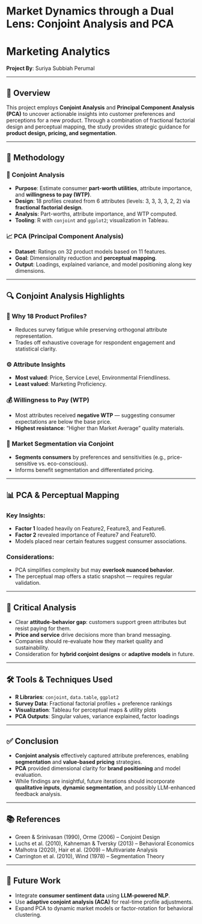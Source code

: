 # Market Dynamics through a Dual Lens: Conjoint Analysis and PCA

# Marketing Analytics  
**Project By**: Suriya Subbiah Perumal  

---

## 📌 Overview

This project employs **Conjoint Analysis** and **Principal Component Analysis (PCA)** to uncover actionable insights into customer preferences and perceptions for a new product. Through a combination of fractional factorial design and perceptual mapping, the study provides strategic guidance for **product design, pricing, and segmentation**.

---

## 🧭 Methodology

### 🧩 Conjoint Analysis
- **Purpose**: Estimate consumer **part-worth utilities**, attribute importance, and **willingness to pay (WTP)**.
- **Design**: 18 profiles created from 6 attributes (levels: 3, 3, 3, 3, 2, 2) via **fractional factorial design**.
- **Analysis**: Part-worths, attribute importance, and WTP computed.
- **Tooling**: R with `conjoint` and `ggplot2`; visualization in Tableau.

### 📈 PCA (Principal Component Analysis)
- **Dataset**: Ratings on 32 product models based on 11 features.
- **Goal**: Dimensionality reduction and **perceptual mapping**.
- **Output**: Loadings, explained variance, and model positioning along key dimensions.

---

## 🔍 Conjoint Analysis Highlights

### 🔢 Why 18 Product Profiles?
- Reduces survey fatigue while preserving orthogonal attribute representation.
- Trades off exhaustive coverage for respondent engagement and statistical clarity.

### ⚙️ Attribute Insights
- **Most valued**: Price, Service Level, Environmental Friendliness.
- **Least valued**: Marketing Proficiency.

### 💰 Willingness to Pay (WTP)
- Most attributes received **negative WTP** — suggesting consumer expectations are below the base price.
- **Highest resistance**: “Higher than Market Average” quality materials.

### 🎯 Market Segmentation via Conjoint
- **Segments consumers** by preferences and sensitivities (e.g., price-sensitive vs. eco-conscious).
- Informs benefit segmentation and differentiated pricing.

---

## 📊 PCA & Perceptual Mapping

### Key Insights:
- **Factor 1** loaded heavily on Feature2, Feature3, and Feature6.
- **Factor 2** revealed importance of Feature7 and Feature10.
- Models placed near certain features suggest consumer associations.

### Considerations:
- PCA simplifies complexity but may **overlook nuanced behavior**.
- The perceptual map offers a static snapshot — requires regular validation.

---

## 🔬 Critical Analysis

- Clear **attitude-behavior gap**: customers support green attributes but resist paying for them.
- **Price and service** drive decisions more than brand messaging.
- Companies should re-evaluate how they market quality and sustainability.
- Consideration for **hybrid conjoint designs** or **adaptive models** in future.

---

## 🛠 Tools & Techniques Used

- **R Libraries**: `conjoint`, `data.table`, `ggplot2`
- **Survey Data**: Fractional factorial profiles + preference rankings
- **Visualization**: Tableau for perceptual maps & utility plots
- **PCA Outputs**: Singular values, variance explained, factor loadings

---

## ✅ Conclusion

- **Conjoint analysis** effectively captured attribute preferences, enabling **segmentation** and **value-based pricing** strategies.
- **PCA** provided dimensional clarity for **brand positioning** and model evaluation.
- While findings are insightful, future iterations should incorporate **qualitative inputs**, **dynamic segmentation**, and possibly LLM-enhanced feedback analysis.

---

## 📚 References

- Green & Srinivasan (1990), Orme (2006) – Conjoint Design
- Luchs et al. (2010), Kahneman & Tversky (2013) – Behavioral Economics
- Malhotra (2020), Hair et al. (2009) – Multivariate Analysis
- Carrington et al. (2010), Wind (1978) – Segmentation Theory

---

## 🔄 Future Work

- Integrate **consumer sentiment data** using **LLM-powered NLP**.
- Use **adaptive conjoint analysis (ACA)** for real-time profile adjustments.
- Expand PCA to dynamic market models or factor-rotation for behavioral clustering.

